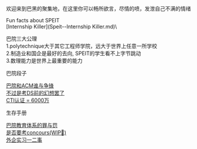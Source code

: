 欢迎来到巴黑的聚集地，在这里你可以畅所欲言，尽情的喷，发泄自己不满的情绪

Fun facts about SPEIT\
[Internship Killer](Speit--Internship Killer.md)\
   
巴院三大公理\
1.polytechnique大于其它工程师学院，远大于世界上任意一所学校\
2.制造业和国企是最好的去向, SPEIT的学生看不上字节跳动\
3.数理能力是世界上最重要的能力

巴院段子

[巴院和ACM谁与争锋](SPEIT_VS_ACM.md)\
[不过是考DS前的幻想罢了](jest_of_SPEIT.md)\
[CTI认证 = 6000万](value_of_CTI.md)

生存手册

[巴院教育体系的罪与罚](education_at_SPEIT.md)\
[是否要考concours(WIP🚧)](Life_at_X)\
[外企实习一二事](Intern_international_company.md)

